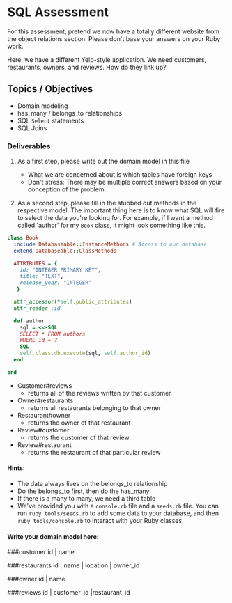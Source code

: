 # SQL Assessment

For this assessment, pretend we now have a totally different website from the object relations section.
Please don't base your answers on your Ruby work.

Here, we have a different Yelp-style application. We need customers, restaurants, owners, and reviews.  How do they link up?

## Topics / Objectives

+ Domain modeling
+ has_many / belongs_to relationships
+ SQL `Select` statements
+ SQL Joins

### Deliverables

1. As a first step, please write out the domain model in this file
   + What we are concerned about is which tables have foreign keys
   + Don't stress: There may be multiple correct answers based on your conception of the problem.

2. As a second step, please fill in the stubbed out methods in the respective model. The important thing here is to know what SQL will fire to select the data you're looking for. For example, if I want a method called 'author' for my `Book` class, it might look something like this.

```ruby
class Book
  include Databaseable::InstanceMethods # Access to our database
  extend Databaseable::ClassMethods

  ATTRIBUTES = {
    id: "INTEGER PRIMARY KEY",
    title: "TEXT",
    release_year: "INTEGER"
   }

  attr_accessor(*self.public_attributes)
  attr_reader :id

  def author
    sql = <<-SQL
    SELECT * FROM authors
    WHERE id = ?
    SQL
    self.class.db.execute(sql, self.author_id)
  end

end

```
  - Customer#reviews
    - returns all of the reviews written by that customer
  - Owner#restaurants
    - returns all restaurants belonging to that owner
  - Restaurant#owner
    - returns the owner of that restaurant
  - Review#customer
    - returns the customer of that review
  - Review#restaurant
    - returns the restaurant of that particular review


#### Hints:
  - The data always lives on the belongs_to relationship
  - Do the belongs_to first, then do the has_many
  - If there is a many to many, we need a third table
  - We've provided you with a `console.rb` file and a `seeds.rb` file. You can run `ruby tools/seeds.rb` to add some data to your database, and then `ruby tools/console.rb` to interact with your Ruby classes.


#### Write your domain model here:

###customer
id | name

###restaurants
id | name | location | owner_id

###owner
id | name

###reviews
id | customer_id |restaurant_id
